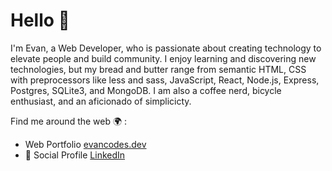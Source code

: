 # Hello 👋 

I'm Evan, a Web Developer, who is passionate about creating technology to elevate people and build community. I enjoy learning and discovering new technologies, but my bread and butter range from semantic HTML, CSS with preprocessors like less and sass, JavaScript, React, Node.js, Express, Postgres, SQLite3, and MongoDB. I am also a coffee nerd, bicycle enthusiast, and an aficionado of simplicicty. 

Find me around the web 🌍 :

- Web Portfolio [evancodes.dev](https://evancodes.netlify.app/)
- 🎒 Social Profile [LinkedIn](https://www.linkedin.com/in/evan-aspaas-a80259198/)
